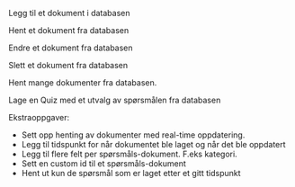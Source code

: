 Legg til et dokument i databasen

Hent et dokument fra databasen

Endre et dokument fra databasen

Slett et dokument fra databasen

Hent mange dokumenter fra databasen.

Lage en Quiz med et utvalg av spørsmålen fra databasen

Ekstraoppgaver:

- Sett opp henting av dokumenter med real-time oppdatering.
- Legg til tidspunkt for når dokumentet ble laget og når det ble oppdatert
- Legg til flere felt per spørsmåls-dokument. F.eks kategori.
- Sett en custom id til et spørsmåls-dokument
- Hent ut kun de spørsmål som er laget etter et gitt tidspunkt
